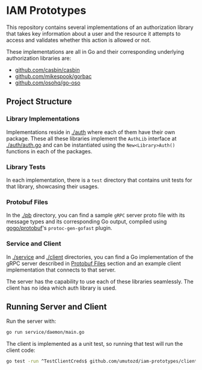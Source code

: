 # IAM Prototypes

This repository contains several implementations of an authorization library that takes key information about a user and the resource it attempts to access and validates whether this action is allowed or not.

These implementations are all in Go and their corresponding underlying authorization libraries are:

- [github.com/casbin/casbin](https://github.com/casbin/casbin)
- [github.com/mikespook/gorbac](https://github.com/mikespook/gorbac)
- [github.com/osohq/go-oso](https://github.com/osohq/go-oso)

## Project Structure

### Library Implementations

Implementations reside in [./auth](./auth) where each of them have their own package. These all these libraries implement the `AuthLib` interface at [./auth/auth.go](./auth/auth.go) and can be instantiated using the `New<Library>Auth()` functions in each of the packages.

### Library Tests

In each implementation, there is a `test` directory that contains unit tests for that library, showcasing their usages.

### Protobuf Files

In the [./pb](./pb) directory, you can find a sample `gRPC` server proto file with its message types and its corresponding Go output, compiled using [gogo/protobuf](https://github.com/gogo/protobuf)'s `protoc-gen-gofast` plugin.

### Service and Client

In [./service](./service/) and [./client](./client) directories, you can find a Go implementation of the gRPC server described in [Protobuf Files](#protobuf-files) section and an example client implementation that connects to that server.

The server has the capability to use each of these libraries seamlessly. The client has no idea which auth library is used.

## Running Server and Client

Run the server with:

```sh
go run service/daemon/main.go
```

The client is implemented as a unit test, so running that test will run the client code:

```sh
go test -run ^TestClientCreds$ github.com/umutozd/iam-prototypes/client
```
